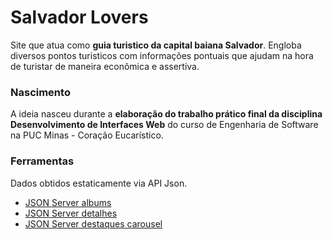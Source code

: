 # Salvador Lovers

Site que atua como **guia turistico da capital baiana Salvador**. Engloba diversos pontos turisticos com informações pontuais que ajudam na hora de turistar de maneira econômica e assertiva.

### Nascimento

A ideia nasceu durante a **elaboração do trabalho prático final da disciplina Desenvolvimento de Interfaces Web** do curso de Engenharia de Software na PUC Minas - Coração Eucarístico.

### Ferramentas
Dados obtidos estaticamente via API Json.
* [JSON Server albums](https://jsonserver-trabalho-pratico-2--imcathalat1.repl.co/albums)
* [JSON Server detalhes](https://jsonserver-tp2-salvador--imcathalat1.repl.co/detalhes)
* [JSON Server destaques carousel](https://jsonserver-tp2-salvador--imcathalat1.repl.co/highlights)

